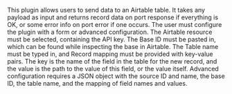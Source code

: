 This plugin allows users to send data to an Airtable table. It takes any payload as input and returns record data on port response if everything is OK, or some error info on port error if one occurs. The user must configure the plugin with a form or advanced configuration. The Airtable resource must be selected, containing the API key. The Base ID must be pasted in, which can be found while inspecting the base in Airtable. The Table name must be typed in, and Record mapping must be provided with key-value pairs. The key is the name of the field in the table for the new record, and the value is the path to the value of this field, or the value itself. Advanced configuration requires a JSON object with the source ID and name, the base ID, the table name, and the mapping of field names and values.

